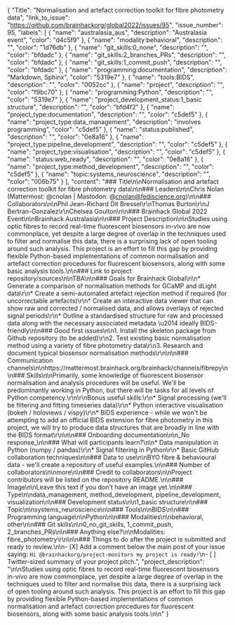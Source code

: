 {
  "Title": "Normalisation and artefact correction toolkit for fibre photometry data",
  "link_to_issue": "https://github.com/brainhackorg/global2022/issues/95",
  "issue_number": 95,
  "labels": [
    {
      "name": "australasia_aus",
      "description": "Australasia event",
      "color": "d4c5f9"
    },
    {
      "name": "modality:behavioral",
      "description": "",
      "color": "1d76db"
    },
    {
      "name": "git_skills:0_none",
      "description": "",
      "color": "bfdadc"
    },
    {
      "name": "git_skills:2_branches_PRs",
      "description": "",
      "color": "bfdadc"
    },
    {
      "name": "git_skills:1_commit_push",
      "description": "",
      "color": "bfdadc"
    },
    {
      "name": "programming:documentation",
      "description": "Markdown, Sphinx",
      "color": "5319e7"
    },
    {
      "name": "tools:BIDS",
      "description": "",
      "color": "0052cc"
    },
    {
      "name": "project",
      "description": "",
      "color": "f9bc70"
    },
    {
      "name": "programming:Python",
      "description": "",
      "color": "5319e7"
    },
    {
      "name": "project_development_status:1_basic structure",
      "description": "",
      "color": "bfd4f2"
    },
    {
      "name": "project_type:documentation",
      "description": "",
      "color": "c5def5"
    },
    {
      "name": "project_type:data_management",
      "description": "involves programming",
      "color": "c5def5"
    },
    {
      "name": "status:published",
      "description": "",
      "color": "0e8a16"
    },
    {
      "name": "project_type:pipeline_development",
      "description": "",
      "color": "c5def5"
    },
    {
      "name": "project_type:visualisation",
      "description": "",
      "color": "c5def5"
    },
    {
      "name": "status:web_ready",
      "description": "",
      "color": "0e8a16"
    },
    {
      "name": "project_type:method_development",
      "description": "",
      "color": "c5def5"
    },
    {
      "name": "topic:systems_neuroscience",
      "description": "",
      "color": "006b75"
    }
  ],
  "content": "### Title\n\nNormalisation and artefact correction toolkit for fibre photometry data\n\n### Leaders\n\nChris Nolan (Mattermost: @cnolan | Mastodon: @cnolan@fediscience.org)\n\n### Collaborators\n\nPhil Jean-Richard Dit Bressel\r\nThomas Burton\r\nJ Bertran-Gonzalez\r\nChelsea Goulton\n\n### Brainhack Global 2022 Event\n\nBrainhack Australasia\n\n### Project Description\n\nStudies using optic fibres to record real-time fluorescent biosensors in-vivo are now commonplace, yet despite a large degree of overlap in the techniques used to filter and normalise this data, there is a surprising lack of open tooling around such analysis. This project is an effort to fill this gap by providing flexible Python-based implementations of common normalisation and artefact correction procedures for fluorescent biosensors, along with some basic analysis tools.\n\n### Link to project repository/sources\n\nTBA\n\n### Goals for Brainhack Global\n\n* Generate a comparison of normalisation methods for GCaMP and dLight data\r\n* Create a semi-automated artefact rejection method if required (for uncorrectable artefacts)\r\n* Create an interactive data viewer that can show raw and corrected / normalised data, and allows overlays of rejected signal periods\r\n* Outline a standardised structure for raw and processed data along with the necessary associated metadata \u2014 ideally BIDS-friendly\n\n### Good first issues\n\n1. Install the skeleton package from Github repository (to be added)\r\n2. Test existing basic normalisation method using a variety of fibre photometry data\r\n3. Research and document typical biosensor normalisation methods\r\n\n\n### Communication channels\n\nhttps://mattermost.brainhack.org/brainhack/channels/fibrepy\n\n### Skills\n\nPrimarily, some knowledge of fluorescent biosensor normalisation and analysis procedures will be useful. We'll be predominantly working in Python, but there will be tasks for all levels of Python competency.\r\n\r\nBonus useful skills:\r\n* Signal processing (we'll be filtering and fitting timeseries data)\r\n* Python interactive visualisation (bokeh / holoviews / vispy)\r\n* BIDS experience - while we won't be attempting to add an official BIDS extension for fibre photometry in this project, we will try to produce data structures that are broadly in line with the BIDS format\r\n\n\n### Onboarding documentation\n\n_No response_\n\n### What will participants learn?\n\n* Data manipulation in Python (numpy / pandas)\r\n* Signal filtering in Python\r\n* Basic GitHub collaboration techniques\n\n### Data to use\n\nBYO fibre & behavioural data - we'll create a repository of useful examples.\n\n### Number of collaborators\n\nmore\n\n### Credit to collaborators\n\nProject contributors will be listed on the repository README.\n\n### Image\n\nLeave this text if you don't have an image yet.\n\n### Type\n\ndata_management, method_development, pipeline_development, visualization\n\n### Development status\n\n1_basic structure\n\n### Topic\n\nsystems_neuroscience\n\n### Tools\n\nBIDS\n\n### Programming language\n\nPython\n\n### Modalities\n\nbehavioral, other\n\n### Git skills\n\n0_no_git_skills, 1_commit_push, 2_branches_PRs\n\n### Anything else?\n\nModalities: fibre_photometry\r\n\n\n### Things to do after the project is submitted and ready to review.\n\n- [X] Add a comment below the main post of your issue saying: `Hi @brainhackorg/project-monitors my project is ready!`\n- [ ] Twitter-sized summary of your project pitch.",
  "project_description": "\n\nStudies using optic fibres to record real-time fluorescent biosensors in-vivo are now commonplace, yet despite a large degree of overlap in the techniques used to filter and normalise this data, there is a surprising lack of open tooling around such analysis. This project is an effort to fill this gap by providing flexible Python-based implementations of common normalisation and artefact correction procedures for fluorescent biosensors, along with some basic analysis tools.\n\n"
}